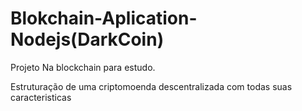 # Blokchain-Aplication-Nodejs(DarkCoin)
Projeto Na blockchain para estudo.

Estruturação de uma criptomoenda descentralizada com todas suas caracteristicas

#
